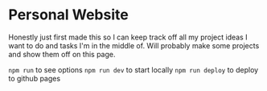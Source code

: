 # Personal Website
Honestly just first made this so I can keep track off all my project ideas I want to do and tasks I'm in the middle of.
Will probably make some projects and show them off on this page.

`npm run` to see options
`npm run dev` to start locally
`npm run deploy` to deploy to github pages